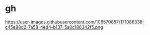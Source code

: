 # gh
https://user-images.githubusercontent.com/106570857/171086338-c45e98d2-7a58-4ed4-b137-5a0c186342f5.png
